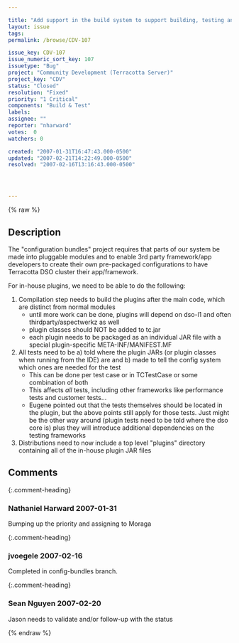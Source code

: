 ```yaml
---

title: "Add support in the build system to support building, testing and packaging of in-house plugins"
layout: issue
tags: 
permalink: /browse/CDV-107

issue_key: CDV-107
issue_numeric_sort_key: 107
issuetype: "Bug"
project: "Community Development (Terracotta Server)"
project_key: "CDV"
status: "Closed"
resolution: "Fixed"
priority: "1 Critical"
components: "Build & Test"
labels: 
assignee: ""
reporter: "nharward"
votes:  0
watchers: 0

created: "2007-01-31T16:47:43.000-0500"
updated: "2007-02-21T14:22:49.000-0500"
resolved: "2007-02-16T13:16:43.000-0500"




---
```


{% raw %}

## Description

<div markdown="1" class="description">

The "configuration bundles" project requires that parts of our system be made into pluggable modules and to enable 3rd party framework/app developers to create their own pre-packaged configurations to have Terracotta DSO cluster their app/framework.

For in-house plugins, we need to be able to do the following:

1. Compilation step needs to build the plugins after the main code, which are distinct from normal modules
    * until more work can be done, plugins will depend on dso-l1 and often thirdparty/aspectwerkz as well
    * plugin classes should NOT be added to tc.jar
    * each plugin needs to be packaged as an individual JAR file with a special plugin-specific META-INF/MANIFEST.MF
2. All tests need to be 
  a) told where the plugin JARs (or plugin classes when running from the IDE) are and 
  b) made to tell the config system which ones are needed for the test
    * This can be done per test case or in TCTestCase or some combination of both
    * This affects _all_ tests, including other frameworks like performance tests and customer tests...
    * Eugene pointed out that the tests themselves should be located in the plugin, but the above points still apply for those tests. Just might be the other way around (plugin tests need to be told where the dso core is) plus they will introduce additional dependencies on the testing frameworks
3. Distributions need to now include a top level "plugins" directory containing all of the in-house plugin JAR files

</div>

## Comments


{:.comment-heading}
### **Nathaniel Harward** <span class="date">2007-01-31</span>

<div markdown="1" class="comment">

Bumping up the priority and assigning to Moraga

</div>


{:.comment-heading}
### **jvoegele** <span class="date">2007-02-16</span>

<div markdown="1" class="comment">

Completed in config-bundles branch.

</div>


{:.comment-heading}
### **Sean Nguyen** <span class="date">2007-02-20</span>

<div markdown="1" class="comment">

Jason needs to validate and/or follow-up with the status

</div>



{% endraw %}
